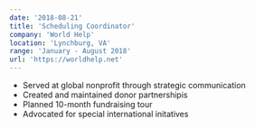 ```yaml
---
date: '2018-08-21'
title: 'Scheduling Coordinator'
company: 'World Help'
location: 'Lynchburg, VA'
range: 'January - August 2018'
url: 'https://worldhelp.net'
---
```


- Served at global nonprofit through strategic communication
- Created and maintained donor partnershipis
- Planned 10-month fundraising tour
- Advocated for special international initatives
